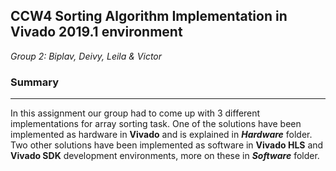 ## CCW4 Sorting Algorithm Implementation in Vivado 2019.1 environment

*Group 2: Biplav, Deivy, Leila & Victor*

### Summary
---
In this assignment our group had to come up with 3 different implementations for array sorting task. One of the solutions have been implemented as hardware in **Vivado** and is explained in ***Hardware*** folder. Two other solutions have been implemented as software in **Vivado HLS** and **Vivado SDK** development environments, more on these in ***Software*** folder.
